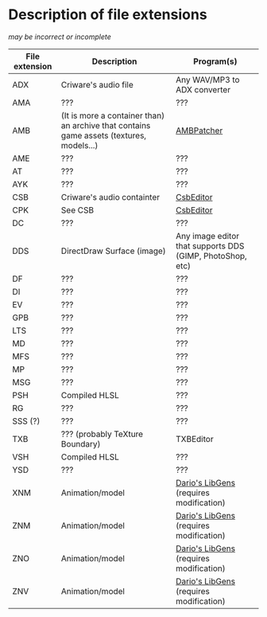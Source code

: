 # Description of file extensions

*may be incorrect or incomplete*

File extension | Description | Program(s)
------------ | ------------- | -------------
ADX | Criware's audio file | Any WAV/MP3 to ADX converter
AMA | ??? | ???
AMB | (It is more a container than) an archive that contains game assets (textures, models...) | [AMBPatcher][modloader_link]
AME | ??? | ???
AT  | ??? | ???
AYK | ??? | ???
CSB | Criware's audio containter | [CsbEditor][sonicaudiotools_link]
CPK | See CSB | [CsbEditor][sonicaudiotools_link]
DC  | ??? | ???
DDS | DirectDraw Surface (image) | Any image editor that supports DDS (GIMP, PhotoShop, etc)
DF  | ??? | ???
DI  | ??? | ???
EV  | ??? | ???
GPB | ??? | ???
LTS | ??? | ???
MD  | ??? | ???
MFS | ??? | ???
MP  | ??? | ???
MSG | ??? | ???
PSH | Compiled HLSL | ???
RG  | ??? | ???
SSS (?) | ??? | ???
TXB | ??? (probably TeXture Boundary) | TXBEditor
VSH | Compiled HLSL | ???
YSD | ??? | ???
XNM | Animation/model | [Dario's LibGens][libgens_link] (requires modification)
ZNM | Animation/model | [Dario's LibGens][libgens_link] (requires modification)
ZNO | Animation/model | [Dario's LibGens][libgens_link] (requires modification)
ZNV | Animation/model | [Dario's LibGens][libgens_link] (requires modification)

[modloader_link]: https://github.com/OSA413/Sonic4_ModLoader
[tools_link]: https://github.com/OSA413/Sonic4_Tools
[sonicaudiotools_link]: https://github.com/blueskythlikesclouds/SonicAudioTools
[libgens_link]: https://github.com/DarioSamo/libgens-sonicglvl
